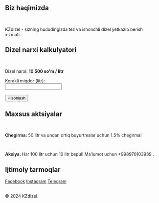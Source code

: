 <h2>Biz haqimizda</h2>
        <p>KZdizel - sizning hududingizda tez va ishonchli dizel yetkazib berish xizmati. </p>
    </section>
    <section id="calculator">
        <h2>Dizel narxi kalkulyatori</h2>
        <div class="calculator">
            <p>Dizel narxi: <strong>10 500 so'm / litr</strong></p>
            <form>
                <label for="liters">Kerakli miqdor (litr):</label><br>
                <input type="number" id="liters" name="liters" min="1" required><br><br>
                <button type="button" class="btn" onclick="calculatePrice()">Hisoblash</button>
            </form>
            <p id="result"></p>
        </div>
    </section>
    <section id="promotions">
        <h2>Maxsus aktsiyalar</h2>
        <div class="promotions">
            <p><strong>Chegirma:</strong> 50 litr va undan ortiq buyurtmalar uchun 1.5% chegirma!</p>
            <p><strong>Aksiya:</strong> Har 100 litr uchun 10 litr bepul! Maʼlumot uchun +998970103939 .</p>
        </div>
    </section>
    <section id="contact">
        <h2>Ijtimoiy tarmoqlar</h2>
        <div class="social-links">
            <a href="https://facebook.com/KZdizel" target="_blank">Facebook</a>
            <a href="https://instagram.com/KZdizel" target="_blank">Instagram</a>
            <a href="https://t.me/KZdizel" target="_blank">Telegram</a>
        </div>
    </section>
    <footer>
        <p>&copy; 2024 KZdizel.</p>
    </footer>
